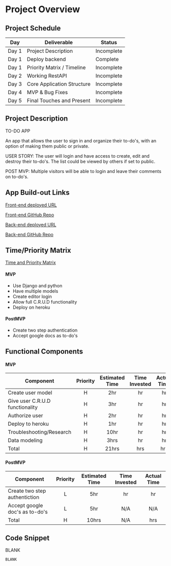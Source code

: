 # Project Overview

## Project Schedule

|  Day | Deliverable | Status
|---|---| ---|
|Day 1| Project Description | Incomplete
|Day 1| Deploy backend | Complete
|Day 1| Priority Matrix / Timeline | Incomplete
|Day 2| Working RestAPI | Incomplete
|Day 3| Core Application Structure | Incomplete
|Day 4| MVP & Bug Fixes | Incomplete
|Day 5| Final Touches and Present | Incomplete


## Project Description
TO-DO APP

An app that allows the user to sign in and organize their to-do's, with an option of making them public
or private.

USER STORY:
The user will login and have access to create, edit and destroy their to-do's. The list could be 
viewed by others if set to public.

POST MVP:
Multiple visitors will be able to login and leave their comments on to-do's.


## App Build-out Links 
[Front-end deployed URL](https://gifted-varahamihira-15a125.netlify.app/#/)

[Front-end GitHub Repo](https://github.com/Kenal-Ortega/p4frontend)

[Back-end deployed URL](https://p4backend93.herokuapp.com/)

[Back-end GitHub Repo](https://github.com/Kenal-Ortega/p4backend)


## Time/Priority Matrix 

[Time and Priority Matrix]()



#### MVP

- Use Django and python 
- Have multiple models 
- Create editor login
- Allow full C.R.U.D functionality
- Deploy on heroku

#### PostMVP

- Create two step authentication
- Accept google docs as to-do's

## Functional Components
#### MVP
| Component | Priority | Estimated Time | Time Invested | Actual Time |
| --- | :---: |  :---: | :---: | :---: |
| Create user model | H | 2hr | hr | hr|
| Give user C.R.U.D functionality | H | 3hr | hr | hr|
| Authorize user | H | 2hr | hr | hr|
| Deploy to heroku | H | 1hr| hr | hr |
| Troubleshooting/Research| H | 10hr | hr | hr|
| Data modeling | H | 3hrs| hr | hr |
| Total | H | 21hrs| hrs | hrs |

#### PostMVP
| Component | Priority | Estimated Time | Time Invested | Actual Time |
| --- | :---: |  :---: | :---: | :---: |
| Create two step authentiction | L | 5hr | hr | hr|
| Accept google doc's as to-do's | L | 5hr | N/A | N/A|
| Total | H | 10hrs| N/A | hrs |

 

## Code Snippet

BLANK  

```
BLANK
```

